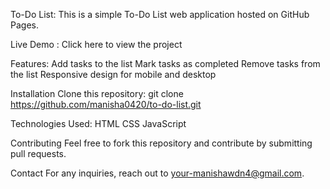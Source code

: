 To-Do List:
This is a simple To-Do List web application hosted on GitHub Pages.

Live Demo :  Click here to view the project

Features:
Add tasks to the list
Mark tasks as completed
Remove tasks from the list
Responsive design for mobile and desktop

Installation
Clone this repository:
git clone https://github.com/manisha0420/to-do-list.git

Technologies Used:
HTML
CSS
JavaScript

Contributing
Feel free to fork this repository and contribute by submitting pull requests.

Contact
For any inquiries, reach out to your-manishawdn4@gmail.com.

